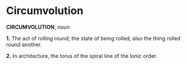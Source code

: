 # Circumvolution

**CIRCUMVOLUTION**, _noun_

**1.** The act of rolling round; the state of being rolled; also the thing rolled round another.

**2.** In architecture, the torus of the spiral line of the Ionic order.